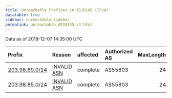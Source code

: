 ```yaml
---
title: Unreachable Prefixes in AS10145 (IPv4)
datatable: true
sidebar: unreachable_sidebar
permalink: unreachable_AS10145-v4.html
---
```


Data as of 2018-12-07 14:35:00 UTC


<div class="datatable-begin"></div>

| Prefix                                                 | Reason                                                                                                | affected   | Authorized AS   |   MaxLength | Anchor                                       |   unreachable /24s |
|:-------------------------------------------------------|:------------------------------------------------------------------------------------------------------|:-----------|:----------------|------------:|:---------------------------------------------|-------------------:|
| [203.98.69.0/24](https://stat.ripe.net/203.98.69.0/24) | [INVALID ASN](https://rpki-validator.ripe.net/announcement-preview?asn=AS10145&prefix=203.98.69.0/24) | complete   | AS55803         |          24 | [APNIC](unreachable_APNIC_RPKI_Root-v4.html) |                  1 |
| [203.98.85.0/24](https://stat.ripe.net/203.98.85.0/24) | [INVALID ASN](https://rpki-validator.ripe.net/announcement-preview?asn=AS10145&prefix=203.98.85.0/24) | complete   | AS55803         |          24 | [APNIC](unreachable_APNIC_RPKI_Root-v4.html) |                  1 |

<div class="datatable-end"></div>